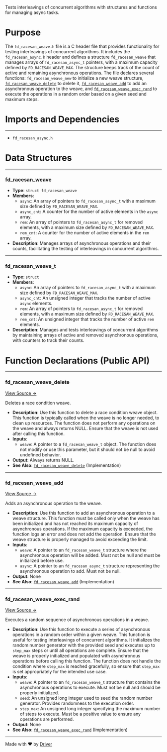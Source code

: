 <!--------------------------------------------------------------------------------->
<!-- IMPORTANT: This file is auto-generated by Driver (https://driver.ai). -------->
<!-- Manual edits may be overwritten on future commits. --------------------------->
<!--------------------------------------------------------------------------------->

Tests interleavings of concurrent algorithms with structures and functions for managing async tasks.

# Purpose
The `fd_racesan_weave.h` file is a C header file that provides functionality for testing interleavings of concurrent algorithms. It includes the `fd_racesan_async.h` header and defines a structure `fd_racesan_weave` that manages arrays of `fd_racesan_async_t` pointers, with a maximum capacity defined by `FD_RACESAN_WEAVE_MAX`. The structure keeps track of the count of active and remaining asynchronous operations. The file declares several functions: `fd_racesan_weave_new` to initialize a new weave structure, [`fd_racesan_weave_delete`](<#fd_racesan_weave_delete>) to delete it, [`fd_racesan_weave_add`](<#fd_racesan_weave_add>) to add an asynchronous operation to the weave, and [`fd_racesan_weave_exec_rand`](<#fd_racesan_weave_exec_rand>) to execute the operations in a random order based on a given seed and maximum steps.
# Imports and Dependencies

---
- `fd_racesan_async.h`


# Data Structures

---
### fd\_racesan\_weave
- **Type**: ``struct fd_racesan_weave``
- **Members**:
    - ``async``: An array of pointers to `fd_racesan_async_t` with a maximum size defined by `FD_RACESAN_WEAVE_MAX`.
    - ``async_cnt``: A counter for the number of active elements in the `async` array.
    - ``rem``: An array of pointers to `fd_racesan_async_t` for removed elements, with a maximum size defined by `FD_RACESAN_WEAVE_MAX`.
    - ``rem_cnt``: A counter for the number of active elements in the `rem` array.
- **Description**: Manages arrays of asynchronous operations and their counts, facilitating the testing of interleavings in concurrent algorithms.


---
### fd\_racesan\_weave\_t
- **Type**: ``struct``
- **Members**:
    - ``async``: An array of pointers to `fd_racesan_async_t` with a maximum size defined by `FD_RACESAN_WEAVE_MAX`.
    - ``async_cnt``: An unsigned integer that tracks the number of active `async` elements.
    - ``rem``: An array of pointers to `fd_racesan_async_t` for removed elements, with a maximum size defined by `FD_RACESAN_WEAVE_MAX`.
    - ``rem_cnt``: An unsigned integer that tracks the number of active `rem` elements.
- **Description**: Manages and tests interleavings of concurrent algorithms by maintaining arrays of active and removed asynchronous operations, with counters to track their counts.


# Function Declarations (Public API)

---
### fd\_racesan\_weave\_delete<!-- {{#callable_declaration:fd_racesan_weave_delete}} -->
[View Source →](<../../../../../src/util/racesan/fd_racesan_weave.h#L25>)

Deletes a race condition weave.
- **Description**: Use this function to delete a race condition weave object. This function is typically called when the weave is no longer needed, to clean up resources. The function does not perform any operations on the weave and always returns NULL. Ensure that the weave is not used after calling this function.
- **Inputs**:
    - `weave`: A pointer to a `fd_racesan_weave_t` object. The function does not modify or use this parameter, but it should not be null to avoid undefined behavior.
- **Output**: Always returns NULL.
- **See Also**: [`fd_racesan_weave_delete`](<fd_racesan_weave.c.md#fd_racesan_weave_delete>)  (Implementation)


---
### fd\_racesan\_weave\_add<!-- {{#callable_declaration:fd_racesan_weave_add}} -->
[View Source →](<../../../../../src/util/racesan/fd_racesan_weave.h#L28>)

Adds an asynchronous operation to the weave.
- **Description**: Use this function to add an asynchronous operation to a weave structure. This function must be called only when the weave has been initialized and has not reached its maximum capacity of asynchronous operations. If the maximum capacity is exceeded, the function logs an error and does not add the operation. Ensure that the weave structure is properly managed to avoid exceeding the limit.
- **Inputs**:
    - `weave`: A pointer to an `fd_racesan_weave_t` structure where the asynchronous operation will be added. Must not be null and must be initialized before use.
    - `async`: A pointer to an `fd_racesan_async_t` structure representing the asynchronous operation to add. Must not be null.
- **Output**: None
- **See Also**: [`fd_racesan_weave_add`](<fd_racesan_weave.c.md#fd_racesan_weave_add>)  (Implementation)


---
### fd\_racesan\_weave\_exec\_rand<!-- {{#callable_declaration:fd_racesan_weave_exec_rand}} -->
[View Source →](<../../../../../src/util/racesan/fd_racesan_weave.h#L32>)

Executes a random sequence of asynchronous operations in a weave.
- **Description**: Use this function to execute a series of asynchronous operations in a random order within a given weave. This function is useful for testing interleavings of concurrent algorithms. It initializes the random number generator with the provided seed and executes up to `step_max` steps or until all operations are complete. Ensure that the weave is properly initialized and populated with asynchronous operations before calling this function. The function does not handle the condition where `step_max` is reached gracefully, so ensure that `step_max` is set appropriately for the intended use case.
- **Inputs**:
    - `weave`: A pointer to an `fd_racesan_weave_t` structure that contains the asynchronous operations to execute. Must not be null and should be properly initialized.
    - `seed`: An unsigned long integer used to seed the random number generator. Provides randomness to the execution order.
    - `step_max`: An unsigned long integer specifying the maximum number of steps to execute. Must be a positive value to ensure any operations are performed.
- **Output**: None
- **See Also**: [`fd_racesan_weave_exec_rand`](<fd_racesan_weave.c.md#fd_racesan_weave_exec_rand>)  (Implementation)



---
Made with ❤️ by [Driver](https://www.driver.ai/)